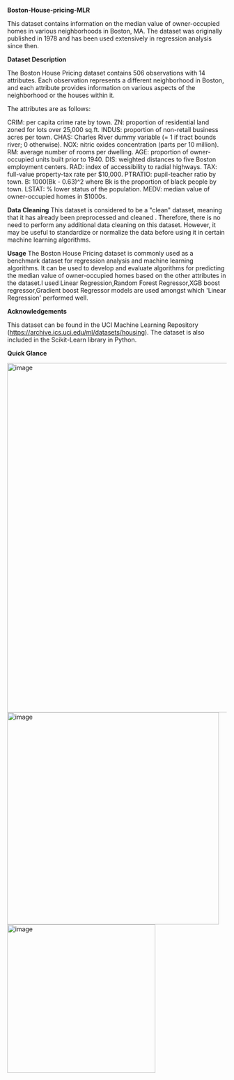 **Boston-House-pricing-MLR**
 
This dataset contains information on the median value of owner-occupied homes in various neighborhoods in Boston, MA. The dataset was originally published in 1978 and has been used extensively in regression analysis since then.

**Dataset Description**

The Boston House Pricing dataset contains 506 observations with 14 attributes. Each observation represents a different neighborhood in Boston, and each attribute provides information on various aspects of the neighborhood or the houses within it.

The attributes are as follows:

CRIM: per capita crime rate by town.
ZN: proportion of residential land zoned for lots over 25,000 sq.ft.
INDUS: proportion of non-retail business acres per town.
CHAS: Charles River dummy variable (= 1 if tract bounds river; 0 otherwise).
NOX: nitric oxides concentration (parts per 10 million).
RM: average number of rooms per dwelling.
AGE: proportion of owner-occupied units built prior to 1940.
DIS: weighted distances to five Boston employment centers.
RAD: index of accessibility to radial highways.
TAX: full-value property-tax rate per $10,000.
PTRATIO: pupil-teacher ratio by town.
B: 1000(Bk - 0.63)^2 where Bk is the proportion of black people by town.
LSTAT: % lower status of the population.
MEDV: median value of owner-occupied homes in $1000s.

**Data Cleaning**
This dataset is considered to be a "clean" dataset, meaning that it has already been preprocessed and cleaned . Therefore, there is no need to perform any additional data cleaning on this dataset. However, it may be useful to standardize or normalize the data before using it in certain machine learning algorithms.

**Usage**
The Boston House Pricing dataset is commonly used as a benchmark dataset for regression analysis and machine learning algorithms. It can be used to develop and evaluate algorithms for predicting the median value of owner-occupied homes based on the other attributes in the dataset.I used Linear Regression,Random Forest Regressor,XGB boost regressor,Gradient boost Regressor models are used amongst which 'Linear Regression' performed well.

**Acknowledgements**

This dataset can be found in the UCI Machine Learning Repository (https://archive.ics.uci.edu/ml/datasets/housing). The dataset is also included in the Scikit-Learn library in Python.

**Quick Glance**

<img width="800" alt="image" src="https://user-images.githubusercontent.com/119112861/235596402-ace7d106-d6df-4538-a51a-f2a072a47a92.png">

<img width="486" alt="image" src="https://user-images.githubusercontent.com/119112861/235596538-18250907-9291-45d5-8a42-826621aa70ed.png">

<img width="340" alt="image" src="https://user-images.githubusercontent.com/119112861/235596601-1a97137e-d978-4821-a48b-7b76bfdba69b.png">


